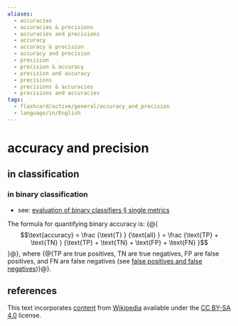 ```yaml
---
aliases:
  - accuracies
  - accuracies & precisions
  - accuracies and precisions
  - accuracy
  - accuracy & precision
  - accuracy and precision
  - precision
  - precision & accuracy
  - precision and accuracy
  - precisions
  - precisions & accuracies
  - precisions and accuracies
tags:
  - flashcard/active/general/accuracy_and_precision
  - language/in/English
---
```


# accuracy and precision

## in classification

### in binary classification

- see: [evaluation of binary classifiers § single metrics](evaluation%20of%20binary%20classifiers.md#single%20metrics)

The formula for quantifying binary accuracy is: {@{$$\text{accuracy} = \frac {\text{T} } {\text{all} } = \frac {\text{TP} + \text{TN} } {\text{TP} + \text{TN} + \text{FP} + \text{FN} }$$}@}, where {@{TP are true positives, TN are true negatives, FP are false positives, and FN are false negatives (see [false positives and false negatives](false%20positives%20and%20false%20negatives.md))}@}. <!--SR:!2025-06-06,274,330!2025-06-06,272,330-->

## references

This text incorporates [content](https://en.wikipedia.org/wiki/accuracy_and_precision) from [Wikipedia](Wikipedia.md) available under the [CC BY-SA 4.0](https://creativecommons.org/licenses/by-sa/4.0/) license.
